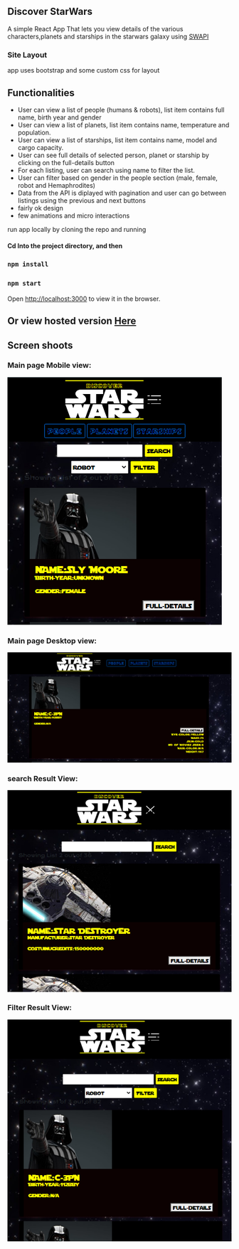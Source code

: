 ## Discover StarWars

A simple React App That lets you view details of the various characters,planets and starships  in the starwars galaxy using 
[SWAPI](https://swapi.dev/api/)


### Site Layout
app uses bootstrap and some custom css for layout

## Functionalities 
- User can view a list of people (humans & robots), list item contains full name, birth year and gender
- User can view a list of planets, list item contains name, temperature and population.
- User can view a list of starships, list item contains name, model and cargo capacity.
- User can see full details of selected person, planet or starship by clicking on the full-details button
- For each listing, user can search using name to filter the list.
- User can filter based on gender in the people section (male, female, robot and Hemaphrodites)
- Data from the API is diplayed with pagination and user can go between listings using the previous and next buttons 
- fairly ok design
- few animations and micro interactions 

 run app locally by cloning the repo and running 

 #### Cd Into the project directory, and then 

### `npm install`

### `npm start`

Open [http://localhost:3000](http://localhost:3000) to view it in the browser.

## Or view hosted version [Here](https://kuzzzzz.github.io/discover-starwars/)

## Screen shoots

### Main page Mobile view:
 ![Alt](./screenshots/img/mobile-view.png)

### Main page Desktop view: 
![Alt](./screenshots/img/main-page.png)

### search Result View:
 ![Alt](./screenshots/img/search-result.png)

### Filter Result View: 
![Alt](./screenshots/img/filter-results.png)